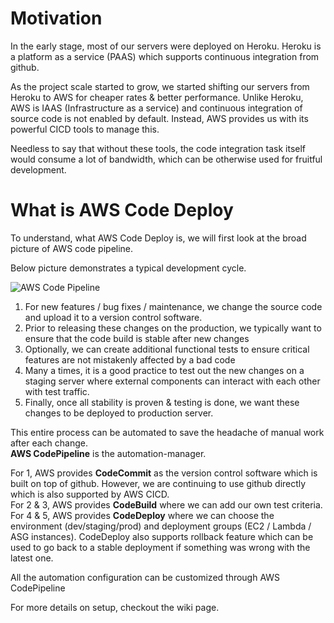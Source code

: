 # Motivation
In the early stage, most of our servers were deployed on Heroku. Heroku is a platform as a service (PAAS) which supports continuous integration from github.  

As the project scale started to grow, we started shifting our servers from Heroku to AWS for cheaper rates & better performance. Unlike Heroku, AWS is IAAS (Infrastructure as a service) and continuous integration of source code is not enabled by default. Instead, AWS provides us with its powerful CICD tools to manage this.  

Needless to say that without these tools, the code integration task itself would consume a lot of bandwidth, which can be otherwise used for fruitful development.

# What is AWS Code Deploy
To understand, what AWS Code Deploy is, we will first look at the broad picture of AWS code pipeline.

Below picture demonstrates a typical development cycle.

![AWS Code Pipeline](https://d1.awsstatic.com/Products/product-name/diagrams/product-page-diagram_CodePipeLine.7b8dd19eb6478b7f6f747d936c2f0b0b66757bbf.png)

1. For new features / bug fixes / maintenance, we change the source code and upload it to a version control software.
2. Prior to releasing these changes on the production, we typically want to ensure that the code build is stable after new changes
3. Optionally, we can create additional functional tests to ensure critical features are not mistakenly affected by a bad code
4. Many a times, it is a good practice to test out the new changes on a staging server where external components can interact with each other with test traffic.
5. Finally, once all stability is proven & testing is done, we want these changes to be deployed to production server.

This entire process can be automated to save the headache of manual work after each change.   
**AWS CodePipeline** is the automation-manager.  

For 1, AWS provides **CodeCommit** as the version control software which is built on top of github. However, we are continuing to use github directly which is also supported by AWS CICD.  
For 2 & 3, AWS provides **CodeBuild** where we can add our own test criteria.  
For 4 & 5, AWS provides **CodeDeploy** where we can choose the environment (dev/staging/prod) and deployment groups (EC2 / Lambda / ASG instances). CodeDeploy also supports rollback feature which can be used to go back to a stable deployment if something was wrong with the latest one.

All the automation configuration can be customized through AWS CodePipeline

For more details on setup, checkout the wiki page.
